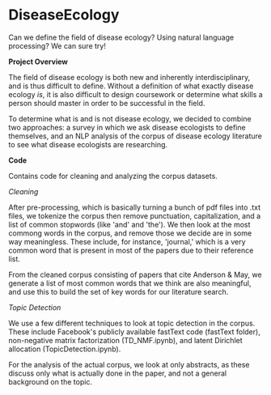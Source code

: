 # DiseaseEcology
Can we define the field of disease ecology? Using natural language processing? We can sure try!

**Project Overview**

The field of disease ecology is both new and inherently interdisciplinary, and is thus difficult to define. Without a definition of what exactly disease ecology *is*, it is also difficult to design coursework or determine what skills a person should master in order to be successful in the field. 

To determine what is and is not disease ecology, we decided to combine two approaches: a survey in which we ask disease ecologists to define themselves, and an NLP analysis of the corpus of disease ecology literature to see what disease ecologists are researching. 

**Code**

Contains code for cleaning and analyzing the corpus datasets.

*Cleaning*

After pre-processing, which is basically turning a bunch of pdf files into .txt files, we tokenize the corpus then remove punctuation, capitalization, and a list of common stopwords (like 'and' and 'the'). We then look at the most commong words in the corpus, and remove those we decide are in some way meaningless. These include, for instance, 'journal,' which is a very common word that is present in most of the papers due to their reference list. 

From the cleaned corpus consisting of papers that cite Anderson & May, we generate a list of most common words that we think are also meaningful, and use this to build the set of key words for our literature search.

*Topic Detection*

We use a few different techniques to look at topic detection in the corpus. These include Facebook's publicly available fastText code (fastText folder), non-negative matrix factorization (TD_NMF.ipynb), and latent Dirichlet allocation (TopicDetection.ipynb). 

For the analysis of the actual corpus, we look at only abstracts, as these discuss only what is actually done in the paper, and not a general background on the topic.
